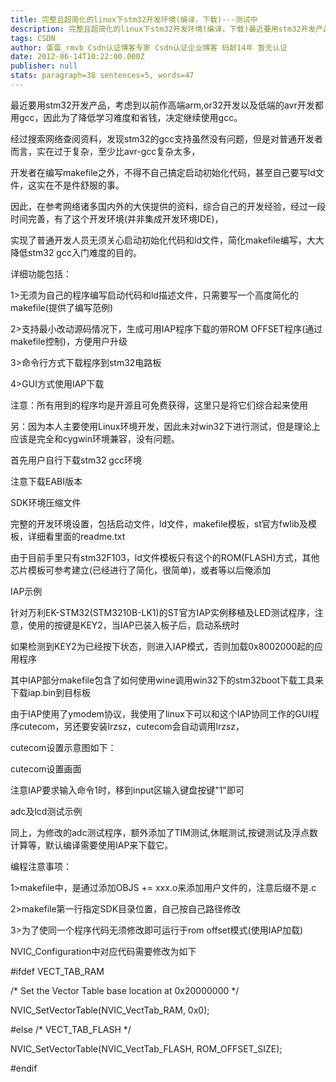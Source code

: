 ```yaml
---
title: 完整且超简化的linux下stm32开发环境(编译，下载)---测试中
description: 完整且超简化的linux下stm32开发环境(编译，下载)最近要用stm32开发产品，考虑到以前作高端arm,or32开发以及低端的avr开发都用gcc，因此为了降低学习难度和省钱，决定继续使用gcc。 经过搜索网络查阅资料，发现stm32的gcc支持虽然没有问题，但是对普通开发者而言，实在过于复杂，至少比avr-gcc复杂太多， 开发者在编写makefile之外，不得不自己搞定启
tags: CSDN
author: 蛋蛋_rmvb Csdn认证博客专家 Csdn认证企业博客 码龄14年 暂无认证
date: 2012-06-14T10:22:00.000Z
publisher: null
stats: paragraph=38 sentences=5, words=47
---
```

最近要用stm32开发产品，考虑到以前作高端arm,or32开发以及低端的avr开发都用gcc，因此为了降低学习难度和省钱，决定继续使用gcc。

经过搜索网络查阅资料，发现stm32的gcc支持虽然没有问题，但是对普通开发者而言，实在过于复杂，至少比avr-gcc复杂太多，

开发者在编写makefile之外，不得不自己搞定启动初始化代码，甚至自己要写ld文件，这实在不是件舒服的事。

因此，在参考网络诸多国内外的大侠提供的资料，综合自己的开发经验，经过一段时间完善，有了这个开发环境(并非集成开发环境IDE)，

实现了普通开发人员无须关心启动初始化代码和ld文件，简化makefile编写，大大降低stm32 gcc入门难度的目的。

详细功能包括：

1>无须为自己的程序编写启动代码和ld描述文件，只需要写一个高度简化的makefile(提供了编写范例)

2>支持最小改动源码情况下，生成可用IAP程序下载的带ROM OFFSET程序(通过makefile控制)，方便用户升级

3>命令行方式下载程序到stm32电路板

4>GUI方式使用IAP下载

注意：所有用到的程序均是开源且可免费获得，这里只是将它们综合起来使用

另：因为本人主要使用Linux环境开发，因此未对win32下进行测试，但是理论上应该是完全和cygwin环境兼容，没有问题。

首先用户自行下载stm32 gcc环境

注意下载EABI版本

SDK环境压缩文件

完整的开发环境设置，包括启动文件，ld文件，makefile模板，st官方fwlib及模板，详细看里面的readme.txt

由于目前手里只有stm32F103，ld文件模板只有这个的ROM(FLASH)方式，其他芯片模板可参考建立(已经进行了简化，很简单)，或者等以后俺添加

IAP示例

针对万利EK-STM32(STM3210B-LK1)的ST官方IAP实例移植及LED测试程序，注意，使用的按键是KEY2，当IAP已装入板子后，启动系统时

如果检测到KEY2为已经按下状态，则进入IAP模式，否则加载0x8002000起的应用程序

其中IAP部分makefile包含了如何使用wine调用win32下的stm32boot下载工具来下载iap.bin到目标板

由于IAP使用了ymodem协议，我使用了linux下可以和这个IAP协同工作的GUI程序cutecom，另还要安装lrzsz，cutecom会自动调用lrzsz，

cutecom设置示意图如下：

cutecom设置画面

注意IAP要求输入命令1时，移到input区输入键盘按键"1"即可

adc及lcd测试示例

同上，为修改的adc测试程序，额外添加了TIM测试,休眠测试,按键测试及浮点数计算等，默认编译需要使用IAP来下载它。

编程注意事项：

1>makefile中，是通过添加OBJS += xxx.o来添加用户文件的，注意后缀不是.c

2>makefile第一行指定SDK目录位置，自己按自己路径修改

3>为了使同一个程序代码无须修改即可运行于rom offset模式(使用IAP加载)

NVIC_Configuration中对应代码需要修改为如下

#ifdef VECT_TAB_RAM

/* Set the Vector Table base location at 0x20000000 */

NVIC_SetVectorTable(NVIC_VectTab_RAM, 0x0);

#else /* VECT_TAB_FLASH */

NVIC_SetVectorTable(NVIC_VectTab_FLASH, ROM_OFFSET_SIZE);

#endif
